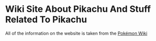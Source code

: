 <h1>Wiki Site About Pikachu And Stuff Related To Pikachu</h1>

<p>All of the information on the website is taken from the <a href="https://pokemon.fandom.com/wiki/Pok%C3%A9mon_Wiki">Pokémon Wiki</a>
